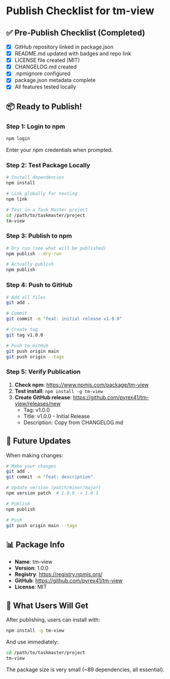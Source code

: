 # Publish Checklist for tm-view

## ✅ Pre-Publish Checklist (Completed)

- [x] GitHub repository linked in package.json
- [x] README.md updated with badges and repo link
- [x] LICENSE file created (MIT)
- [x] CHANGELOG.md created
- [x] .npmignore configured
- [x] package.json metadata complete
- [x] All features tested locally

## 📦 Ready to Publish!

### Step 1: Login to npm

```bash
npm login
```

Enter your npm credentials when prompted.

### Step 2: Test Package Locally

```bash
# Install dependencies
npm install

# Link globally for testing
npm link

# Test in a Task Master project
cd /path/to/taskmaster/project
tm-view
```

### Step 3: Publish to npm

```bash
# Dry run (see what will be published)
npm publish --dry-run

# Actually publish
npm publish
```

### Step 4: Push to GitHub

```bash
# Add all files
git add .

# Commit
git commit -m "feat: initial release v1.0.0"

# Create tag
git tag v1.0.0

# Push to GitHub
git push origin main
git push origin --tags
```

### Step 5: Verify Publication

1. **Check npm**: https://www.npmjs.com/package/tm-view
2. **Test install**: `npm install -g tm-view`
3. **Create GitHub release**: https://github.com/pyrex41/tm-view/releases/new
   - Tag: v1.0.0
   - Title: v1.0.0 - Initial Release
   - Description: Copy from CHANGELOG.md

## 🔄 Future Updates

When making changes:

```bash
# Make your changes
git add .
git commit -m "feat: description"

# Update version (patch/minor/major)
npm version patch  # 1.0.0 -> 1.0.1

# Publish
npm publish

# Push
git push origin main --tags
```

## 📊 Package Info

- **Name**: tm-view
- **Version**: 1.0.0
- **Registry**: https://registry.npmjs.org/
- **GitHub**: https://github.com/pyrex41/tm-view
- **License**: MIT

## 🎉 What Users Will Get

After publishing, users can install with:

```bash
npm install -g tm-view
```

And use immediately:

```bash
cd /path/to/taskmaster/project
tm-view
```

The package size is very small (~89 dependencies, all essential).
